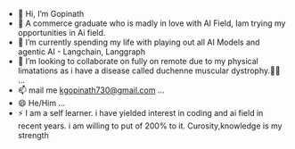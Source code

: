 - 👋 Hi, I’m Gopinath
- 👀 A commerce graduate who is madly in love with AI Field, Iam trying my opportunities in Ai field.
- 🌱 I’m currently spending my life with playing out all AI Models and agentic AI - Langchain, Langgraph 
- 💞️ I’m looking to collaborate on fully on remote due to my physical limatations as i have a disease called duchenne muscular dystrophy.👨‍🦼 ...
- 📫 mail me kgopinath730@gmail.com ...
- 😄 He/Him ...
- ⚡ I am a self learner. i have yielded interest in coding and ai field in recent years. i am willing to put of 200% to it. Curosity,knowledge is my strength


